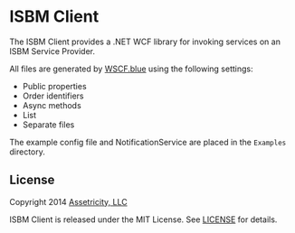 # ISBM Client

The ISBM Client provides a .NET WCF library for invoking services on an ISBM Service Provider.

All files are generated by [WSCF.blue](http://wscfblue.codeplex.com) using the following settings:
- Public properties
- Order identifiers
- Async methods
- List<T>
- Separate files

The example config file and NotificationService are placed in the `Examples` directory.

## License

Copyright 2014 [Assetricity, LLC](http://assetricity.com)

ISBM Client is released under the MIT License. See [LICENSE](https://github.com/assetricity/IsbmClient/blob/master/LICENSE) for details.
